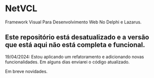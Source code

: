 # NetVCL
Framework Visual Para Desenvolvimento Web No Delphi e Lazarus.


## Este repositório está desatualizado e a versão que está aqui não está completa e funcional. ##
19/04/2024: Estou aplicando um refatoramento e adicionando novas funcionalidades.
Em alguns dias enviarei o código atualizado.

Em breve novidades.

